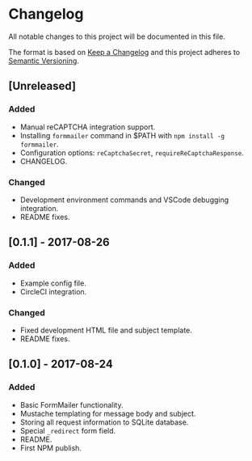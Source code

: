 # Changelog
All notable changes to this project will be documented in this file.

The format is based on [Keep a Changelog](http://keepachangelog.com/en/1.0.0/)
and this project adheres to [Semantic Versioning](http://semver.org/spec/v2.0.0.html).

## [Unreleased]
### Added
- Manual reCAPTCHA integration support.
- Installing `formmailer` command in $PATH with `npm install -g formmailer`.
- Configuration options: `reCaptchaSecret`, `requireReCaptchaResponse`.
- CHANGELOG.

### Changed
- Development environment commands and VSCode debugging integration.
- README fixes.

## [0.1.1] - 2017-08-26
### Added
- Example config file.
- CircleCI integration.

### Changed
- Fixed development HTML file and subject template.
- README fixes.

## [0.1.0] - 2017-08-24
### Added
- Basic FormMailer functionality.
- Mustache templating for message body and subject.
- Storing all request information to SQLite database.
- Special `_redirect` form field.
- README.
- First NPM publish.